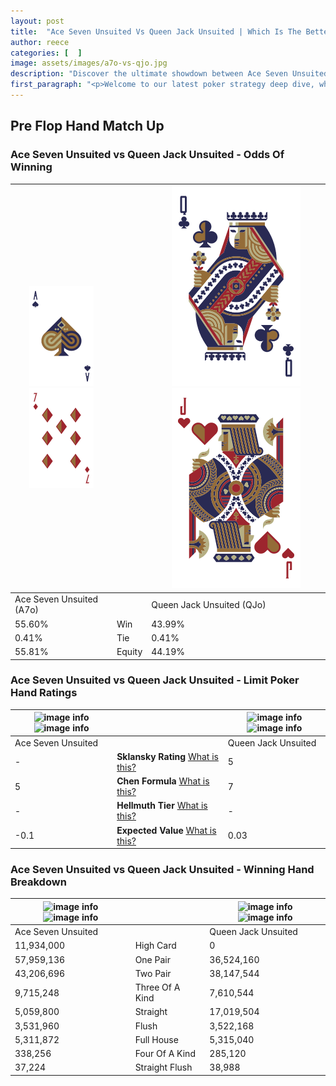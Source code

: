 ```yaml
---
layout: post
title:  "Ace Seven Unsuited Vs Queen Jack Unsuited | Which Is The Better Hand In Poker? A Complete Guide"
author: reece
categories: [  ]
image: assets/images/a7o-vs-qjo.jpg
description: "Discover the ultimate showdown between Ace Seven Unsuited and Queen Jack Unsuited in poker! Uncover the odds, strategies, and scenarios where one hand triumphs over the other. Get ready to up your poker game with this thrilling analysis."
first_paragraph: "<p>Welcome to our latest poker strategy deep dive, where we're pitting two distinct hands against each other in a high-stakes showdown: Ace Seven Unsuited vs Queen Jack Unsuited.</p><p>In the dynamic world of poker, every decision counts, and knowing which hand holds the upper hand is key to your success at the table.</p><p>In this article, we'll dissect these two hands, explore the scenarios where one dominates the other, and equip you with the knowledge to make strategic choices that can tip the odds in your favor.</p><p>Get ready to unravel the intriguing dynamics of these poker hands and elevate your game to new heights.</p>"
---
```




[comment]: # (sp0)

## Pre Flop Hand Match Up

<div class="table hand-ratings" markdown="1"> 



### Ace Seven Unsuited vs Queen Jack Unsuited - Odds Of Winning


    
| ![image info](assets/images/hand1/A.png) ![image info](assets/images/hand1/7o.png) |  | ![image info](assets/images/hand2/Q.png) ![image info](assets/images/hand2/jo.png) |
| -------- | -------- | -------- |
| Ace Seven Unsuited (A7o) |  | Queen Jack Unsuited (QJo) |
| 55.60% | Win | 43.99% |
| 0.41% | Tie | 0.41% |
| 55.81% | Equity | 44.19% |




[comment]: # (sp1)



### Ace Seven Unsuited vs Queen Jack Unsuited - Limit Poker Hand Ratings


    
| ![image info](https://www.riverpairs.com/assets/images/hand1/A.png) ![image info](https://www.riverpairs.com/assets/images/hand1/7o.png) |  | ![image info](https://www.riverpairs.com/assets/images/hand2/Q.png) ![image info](https://www.riverpairs.com/assets/images/hand2/jo.png) |
| -------- | -------- | -------- |
| Ace Seven Unsuited |  | Queen Jack Unsuited |
| - | **Sklansky Rating** [What is this?](/sklansky-rating-explained) | 5 |
| 5 | **Chen Formula** [What is this?](/chen-formula-explained) | 7 |
| - | **Hellmuth Tier** [What is this?](/Hellmuth-tier-explained) | - |
| -0.1 | **Expected Value** [What is this?](/expected-value-explained) | 0.03 |




[comment]: # (sp2)



### Ace Seven Unsuited vs Queen Jack Unsuited - Winning Hand Breakdown


    
| ![image info](https://www.riverpairs.com/assets/images/hand1/A.png) ![image info](https://www.riverpairs.com/assets/images/hand1/7o.png) |  | ![image info](https://www.riverpairs.com/assets/images/hand2/Q.png) ![image info](https://www.riverpairs.com/assets/images/hand2/jo.png) |
| -------- | -------- | -------- |
| Ace Seven Unsuited |  | Queen Jack Unsuited |
| 11,934,000 | High Card | 0 |
| 57,959,136 | One Pair | 36,524,160 |
| 43,206,696 | Two Pair | 38,147,544 |
| 9,715,248 | Three Of A Kind | 7,610,544 |
| 5,059,800 | Straight | 17,019,504 |
| 3,531,960 | Flush | 3,522,168 |
| 5,311,872 | Full House | 5,315,040 |
| 338,256 | Four Of A Kind | 285,120 |
| 37,224 | Straight Flush | 38,988 |




[comment]: # (sp3)



</div>

[comment]: # (sp4)



[comment]: # (sp5)

